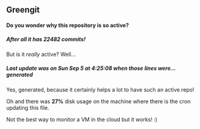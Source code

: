 ## Greengit

#### Do you wonder why this repository is so active?

##### After all it has 22482 commits!

But is it *really* active? Well...

##### Last update was on Sun Sep 5 at 4:25:08 when those lines were... generated

Yes, generated, because it certainly helps a lot to have such an active repo!

Oh and there was **27%** disk usage on the machine
where there is the cron updating this file.

Not the best way to monitor a VM in the cloud but it works! :)

